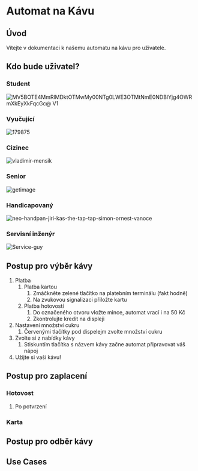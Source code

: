# Automat na Kávu

## Úvod
Vítejte v dokumentaci k našemu automatu na kávu pro uživatele.

## Kdo bude uživatel?
### Student
![MV5BOTE4MmRlMDktOTMwMy00NTg0LWE3OTMtNmE0NDBlYjg4OWRmXkEyXkFqcGc@ _V1_](https://github.com/user-attachments/assets/16205054-308e-4de4-bf5a-977d7e8877b5)

### Vyučující
![179875](https://github.com/user-attachments/assets/578164a2-ea95-409f-99e0-f0a3261fcf75)

### Cizinec
![vladimir-mensik](https://github.com/user-attachments/assets/105b4440-d8c0-482c-8a3e-ee08aff89c7c)

### Senior
![getimage](https://github.com/user-attachments/assets/639ea393-744e-4dcb-9d20-0caf5d0cfd62)

### Handicapovaný
![neo-handpan-jiri-kas-the-tap-tap-simon-ornest-vanoce](https://github.com/user-attachments/assets/61a775be-61f9-468e-bc69-80b6aed5de86)

### Servisní inženýr
![Service-guy](https://github.com/user-attachments/assets/27491724-d73e-496d-86b4-c49ecbdedacc)


## Postup pro výběr kávy
1. Platba
    1. Platba kartou
          1. Zmáčkněte zelené tlačítko na platebním terminálu (fakt hodně)
          2. Na zvukovou signalizaci přiložte kartu
    2. Platba hotovostí
          1. Do označeného otvoru vložte mince, automat vrací i na 50 Kč
          2. Zkontrolujte kredit na displeji
2. Nastavení množství cukru
    1. Červenými tlačítky pod dispelejm zvolte množství cukru
4. Zvolte si z nabídky kávy
    1. Stiskuntím tlačítka s názvem kávy začne automat připravovat váš nápoj
5. Užijte si vaši kávu!

## Postup pro zaplacení

### Hotovost
1. Po potvrzení 

### Karta


## Postup pro odběr kávy


## Use Cases
###
